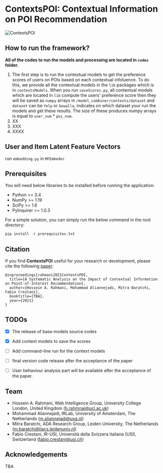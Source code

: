 # ContextsPOI: Contextual Information on POI Recommendation


![ContextsPOI](https://github.com/rahmanidashti/ContextImpact/blob/master/images/banner.png)

## How to run the framework?

**All of the codes to run the models and processing are located in `codes` folder.**

1. The first step is to run the contextual models to get the preference scores of users on POIs based on each contextual infoluence. To do this, we provide all the contextual models in the `lib` packages which is in `contextsModels`. When you run `saveScores.py`, all contextual models which are located in `lib` compute the users' preference score then they will be saved as `numpy` arrays in `/model_combiner/contexts/dataset` and `dataset` can be `Yelp` or `Gowalla`, indicates on which dataset your run the models and get these results. The size of these produces numpy arrays is equal to `user_num` * `poi_num`. 
2. XX
3. XXX
4. XXXX

## User and Item Latent Feature Vectors
run `embedding.py` in `MFEmbeder`

## Prerequisites

You will need below libraries to be installed before running the application:

- Python >= 3.4
- NumPy >= 1.19
- SciPy >= 1.6
- PyInquirer >= 1.0.3

For a simple solution, you can simply run the below command in the root directory:

```python
pip install -r prerequisites.txt
```

## Citation
If you find **ContextsPOI** useful for your research or development, please cite the following [paper](https://arxiv.org/):

```
@inproceedings{rahmani2021ContextsPOI,
  title={A Systematic Analysis on the Impact of Contextual Information on Point-of-Interest Recommendation},
  author={Hossein A. Rahmani, Mohammad Aliannejadi, Mitra Baratchi, Fabio Crestani},
  booktitle={TBA},
  year={2021}
}
```

## TODOs
- [X] The release of base models source codes
- [X] Add context models to save the scores
- [ ] Add command-line run for the context models 
- [ ] final version code release after the acceptance of the paper
- [ ] User behaviour analysis part will be available after the acceptance of the paper.


## Team
* Hossein A. Rahmani, Web Intelligence Group, University College London, United Kingdom (h.rahmnai@ucl.ac.uk)
* Mohammad Aliannejadi, IRLab, University of Amsterdam, The Netherlands (m.aliannejadi@uva.nl)
* Mitra Baratchi, ADA Research Group, Leiden University, The Netherlands (m.baratchi@liacs.leidenuniv.nl)
* Fabio Crestani, IR-USI, Università della Svizzera italiana (USI), Switzerland (fabio.crestani@usi.ch)

## Acknowledgements
TBA
